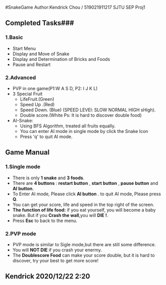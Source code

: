 #SnakeGame
Author:Kendrick Chou / 519021911217
SJTU SEP Proj1

## Completed Tasks###
### 1.Basic
- Start Menu
- Display and Move of Snake
- Display and Determination of Bricks and Foods
- Pause and Restart 

### 2.Advanced
- PVP in one game(P1:W A S D, P2: I J K L)
- 3 Special Fruit
    - LifeFruit.(Green)
    - Speed Up .(Red)
    - Speed Down. (Blue)
    (SPEED LEVEl: SLOW NORMAL HIGH sHigh).
    - Double score.(White Ps: It is hard to discover double food)
- AI-Snake:
    - Using BFS Algorithm, treated all fruits equally. 
    - You can enter AI mode in single mode by click the Snake Icon
    - Press 'q' to quit AI mode.
    
## Game Manual

### 1.Single mode
- There is only **1 snake** and **3 foods**.
- There are **4 buttons** : **restart button** , **start button** , **pause button** and **AI button**.
- To Enter AI mode, Please click **AI button** . to quit AI mode, Please press **Q**.
- You can get your score, life and speed in the top right of the screen.
- **The function of life food:** if you eat yourself, you will become a baby snake. But if you **Crash the wall**,you will **DIE !**.
- Press **Esc** to back to the menu.

### 2.PVP mode
- PVP mode is similar to Sigle mode,but there are still some difference.
- You will **NOT DIE** if you crash your enermy.
- The **Doublescore Food** can make your score double, but it is hard to discover, try your best to get more score!

## Kendrick 2020/12/22 2:20
